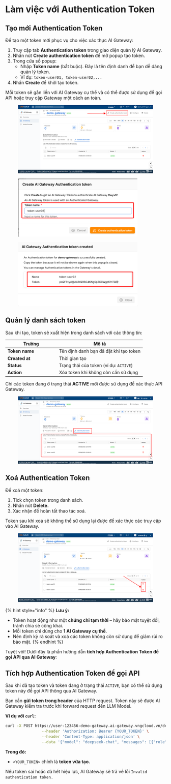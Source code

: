 # Làm việc với Authentication Token

## Tạo mới Authentication Token

Để tạo một token mới phục vụ cho việc xác thực AI Gateway:

1. Truy cập tab **Authentication token** trong giao diện quản lý AI Gateway.
2. Nhấn nút **Create authentication token** để mở popup tạo token.
3. Trong cửa sổ popup:
   * Nhập **Token name** (bắt buộc). Đây là tên định danh để bạn dễ dàng quản lý token.
   * Ví dụ: `token-user01, token-user02,...`
4. Nhấn **Create** để khởi tạo token.

Mỗi token sẽ gắn liền với AI Gateway cụ thể và có thể được sử dụng để gọi API hoặc truy cập Gateway một cách an toàn.

<figure><img src="../../../.gitbook/assets/image (4) (1).png" alt=""><figcaption></figcaption></figure>

<figure><img src="../../../.gitbook/assets/image (5) (1).png" alt="" width="375"><figcaption></figcaption></figure>

<figure><img src="../../../.gitbook/assets/image (6) (1).png" alt="" width="375"><figcaption></figcaption></figure>

## Quản lý danh sách token

Sau khi tạo, token sẽ xuất hiện trong danh sách với các thông tin:

<table><thead><tr><th width="148.09088134765625">Trường</th><th>Mô tả</th></tr></thead><tbody><tr><td><strong>Token name</strong></td><td>Tên định danh bạn đã đặt khi tạo token</td></tr><tr><td><strong>Created at</strong></td><td>Thời gian tạo</td></tr><tr><td><strong>Status</strong></td><td>Trạng thái của token (ví dụ: <code>ACTIVE</code>)</td></tr><tr><td><strong>Action</strong></td><td>Xóa token khi không còn cần sử dụng</td></tr></tbody></table>

Chỉ các token đang ở trạng thái **ACTIVE** mới được sử dụng để xác thực API Gateway.

<figure><img src="../../../.gitbook/assets/image (7) (1).png" alt=""><figcaption></figcaption></figure>

## Xoá Authentication Token

Để xoá một token:

1. Tick chọn token trong danh sách.
2. Nhấn nút **Delete.**
3. Xác nhận để hoàn tất thao tác xoá.

Token sau khi xoá sẽ không thể sử dụng lại được để xác thực các truy cập vào AI Gateway.

<figure><img src="../../../.gitbook/assets/image (8) (1).png" alt=""><figcaption></figcaption></figure>

{% hint style="info" %}
**Lưu ý:**

* Token hoạt động như một **chứng chỉ tạm thời** – hãy bảo mật tuyệt đối, tránh chia sẻ công khai.
* Mỗi token chỉ dùng cho **1 AI Gateway cụ thể**.
* Nên định kỳ rà soát và xoá các token không còn sử dụng để giảm rủi ro bảo mật.
{% endhint %}

Tuyệt vời! Dưới đây là phần hướng dẫn **tích hợp Authentication Token để gọi API qua AI Gateway**:

## Tích hợp Authentication Token để gọi API

Sau khi đã tạo token và token đang ở trạng thái `ACTIVE`, bạn có thể sử dụng token này để gọi API thông qua AI Gateway.

Bạn cần **gửi token trong header** của HTTP request. Token này sẽ được AI Gateway kiểm tra trước khi forward request đến LLM Model.

**Ví dụ với `curl`:**

```bash
curl -X POST https://user-123456-demo-gateway.ai-gateway.vngcloud.vn/deepseek/deepseek-chat/chat/completions \
                --header 'Authorization: Bearer {YOUR_TOKEN}' \
                --header 'Content-Type: application/json' \
                --data '{"model": "deepseek-chat", "messages": [{"role": "user", "content": "What is AI?"}]}'
```

**Trong đó:**

* `<YOUR_TOKEN>` chính là **token vừa tạo.**

Nếu token sai hoặc đã hết hiệu lực, AI Gateway sẽ trả về lỗi `Invalid authentication token.`
